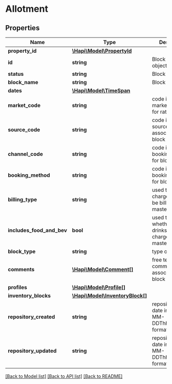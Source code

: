 # Allotment

## Properties
Name | Type | Description | Notes
------------ | ------------- | ------------- | -------------
**property_id** | [**\Hapi\Model\PropertyId**](PropertyId.md) |  | [optional] 
**id** | **string** | Block code and object id | [optional] 
**status** | **string** | Block status | [optional] 
**block_name** | **string** | Block name | [optional] 
**dates** | [**\Hapi\Model\TimeSpan**](TimeSpan.md) |  | [optional] 
**market_code** | **string** | code identifying marketing type for rate | [optional] 
**source_code** | **string** | code identifying source of rate associated to block | [optional] 
**channel_code** | **string** | code identifying booking channel for block | [optional] 
**booking_method** | **string** | code identifying booking method for block | [optional] 
**billing_type** | **string** | used to indicate if charges should be billed to master account | [optional] 
**includes_food_and_bev** | **bool** | used to indicate whether food and drinks should be charged to master account | [optional] 
**block_type** | **string** | type of block | [optional] 
**comments** | [**\Hapi\Model\Comment[]**](Comment.md) | free text comments associated to block | [optional] 
**profiles** | [**\Hapi\Model\Profile[]**](Profile.md) |  | [optional] 
**inventory_blocks** | [**\Hapi\Model\InventoryBlock[]**](InventoryBlock.md) |  | [optional] 
**repository_created** | **string** | repository create date in YYYY-MM-DDThh:mm:ss.sss format | [optional] 
**repository_updated** | **string** | repository update date in YYYY-MM-DDThh:mm:ss.sss format | [optional] 

[[Back to Model list]](../README.md#documentation-for-models) [[Back to API list]](../README.md#documentation-for-api-endpoints) [[Back to README]](../README.md)

